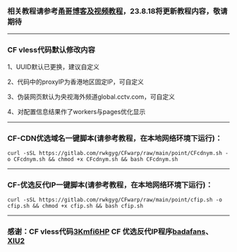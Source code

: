 
### 相关教程请参考[甬哥博客及视频教程](https://ygkkk.blogspot.com/2023/07/cfworkers-vless.html)，23.8.18将更新教程内容，敬请期待
--------------------------------
### CF vless代码默认修改内容

1、UUID默认已更换，建议自定义

2、代码中的proxyIP为香港地区固定IP，可自定义

3、伪装网页默认为央视海外频道global.cctv.com，可自定义

4、对配置信息结果作了workers与pages优化显示

---------------------------------
### CF-CDN优选域名一键脚本(请参考教程，在本地网络环境下运行)：
```
curl -sSL https://gitlab.com/rwkgyg/CFwarp/raw/main/point/CFcdnym.sh -o CFcdnym.sh && chmod +x CFcdnym.sh && bash CFcdnym.sh
```
------------------------------------------------------------------------
### CF-优选反代IP一键脚本(请参考教程，在本地网络环境下运行)：
```
curl -sSL https://gitlab.com/rwkgyg/CFwarp/raw/main/point/cfip.sh -o cfip.sh && chmod +x cfip.sh && bash cfip.sh
```

------------------------------------------------------------------------
### 感谢：CF vless代码[3Kmfi6HP](https://github.com/3Kmfi6HP/EDtunnel) CF 优选反代IP程序[badafans](https://github.com/badafans/Cloudflare-IP-SpeedTest)、[XIU2](https://github.com/XIU2/CloudflareSpeedTest)


